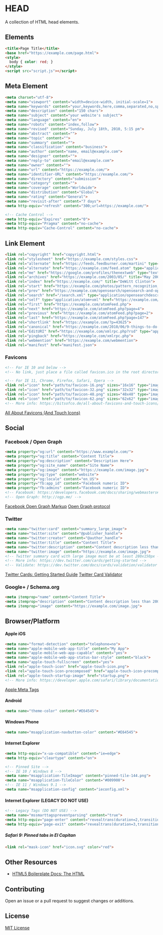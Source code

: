 # HEAD

A collection of HTML head elements.

## Elements

``` html
<title>Page Title</title>
<base href="https://example.com/page.html">
<style>
  body { color: red; }
</style>
<script src="script.js"></script>
```

## Meta Element

``` html
<meta charset="utf-8">
<meta name="viewport" content="width=device-width, initial-scale=1">
<meta name="keywords" content="your,keywords,here,comma,separated,no,spaces">
<meta name="description" content="150 chars">
<meta name="subject" content="your website's subject">
<meta name="language" content="en">
<meta name="robots" content="index,follow">
<meta name="revised" content="Sunday, July 18th, 2010, 5:15 pm">
<meta name="abstract" content="">
<meta name="topic" content="">
<meta name="summary" content="">
<meta name="classification" content="business">
<meta name="author" content="name, email@example.com">
<meta name="designer" content="">
<meta name="reply-to" content="email@example.com">
<meta name="owner" content="">
<meta name="url" content="https://example.com/">
<meta name="identifier-URL" content="https://example.com/">
<meta name="directory" content="submission">
<meta name="category" content="">
<meta name="coverage" content="Worldwide">
<meta name="distribution" content="Global">
<meta name="rating" content="General">
<meta name="revisit-after" content="7 days">
<meta http-equiv="refresh" content="300;url=https://example.com/">

<!-- Cache Control -->
<meta http-equiv="Expires" content="0">
<meta http-equiv="Pragma" content="no-cache">
<meta http-equiv="Cache-Control" content="no-cache">
```

## Link Element

``` html
<link rel="copyright" href="copyright.html">
<link rel="stylesheet" href="https://example.com/styles.css">
<link rel="alternate" href="https://feeds.feedburner.com/martini" type="application/rss+xml" title="RSS">
<link rel="alternate" href="https://example.com/feed.atom" type="application/atom+xml" title="Atom 0.3">
<link rel="me" href="https://google.com/profiles/thenextweb" type="text/html">
<link rel="archives" href="https://example.com/2003/05/" title="May 2003">
<link rel="index" href="https://example.com/" title="DeWitt Clinton">
<link rel="start" href="https://example.com/photos/pattern_recognition_1_about/" title="Pattern Recognition 1">
<link rel="prev" href="https://example.com/opensearch/opensearch-and-openid-a-sure-way-to-get-my-attention/" title="OpenSearch and OpenID? A sure way to get my attention.">
<link rel="search" href="/search.xml" type="application/opensearchdescription+xml" title="Viatropos">
<link rel="self" type="application/atom+xml" href="https://example.com/atomFeed.php?page=3">
<link rel="first" href="https://example.com/atomFeed.php">
<link rel="next" href="https://example.com/atomFeed.php?page=4">
<link rel="previous" href="https://example.com/atomFeed.php?page=2">
<link rel="last" href="https://example.com/atomFeed.php?page=147">
<link rel="shortlink" href="https://example.com/?p=43625">
<link rel="canonical" href="https://example.com/2010/06/9-things-to-do-before-entering-social-media.html">
<link rel="EditURI" href="https://example.com/xmlrpc.php?rsd" type="application/rsd+xml" title="RSD">
<link rel="pingback" href="https://example.com/xmlrpc.php">
<link rel="webmention" href="https://example.com/webmention">
<link rel="manifest" href="manifest.json">


```

### Favicons

``` html
<!-- For IE 10 and below -->  
<!-- No link, just place a file called favicon.ico in the root directory -->

<!-- For IE 11, Chrome, Firefox, Safari, Opera -->  
<link rel="icon" href="path/to/favicon-16.png" sizes="16x16" type="image/png">  
<link rel="icon" href="path/to/favicon-32.png" sizes="32x32" type="image/png">  
<link rel="icon" href="path/to/favicon-48.png" sizes="48x48" type="image/png">  
<link rel="icon" href="path/to/favicon-62.png" sizes="62x62" type="image/png">
<!-- More info: https://bitsofco.de/all-about-favicons-and-touch-icons/ -->
```

[All About Favicons (And Touch Icons)](https://bitsofco.de/all-about-favicons-and-touch-icons/)

## Social

### Facebook / Open Graph

``` html
<meta property="og:url" content="https://www.example.com/">
<meta property="og:title" content="Content Title">
<meta property="og:description" content="Description Here">
<meta property="og:site_name" content="Site Name">
<meta property="og:image" content="https://example.com/image.jpg">
<meta property="og:type" content="website">
<meta property="og:locale" content="en_US">
<meta property="fb:app_id" content="Facebook numeric ID">
<meta property="fb:admins" content="Facebook numeric ID">
<!-- Facebook: https://developers.facebook.com/docs/sharing/webmasters#markup -->
<!-- Open Graph: http://ogp.me/ -->
```

[Facebook Open Graph Markup](https://developers.facebook.com/docs/sharing/webmasters#markup)
[Open Graph protocol](http://ogp.me/)

### Twitter

``` html
<meta name="twitter:card" content="summary_large_image">
<meta name="twitter:site" content="@publisher_handle">
<meta name="twitter:creator" content="@author_handle">
<meta name="twitter:title" content="Content Title">
<meta name="twitter:description" content="Content description less than 200 characters">
<meta name="twitter:image" content="https://example.com/image.jpg">
<!-- Twitter summary card with large image must be at least 280x150px -->
<!-- More info: https://dev.twitter.com/cards/getting-started -->
<!-- Validate: https://dev.twitter.com/docs/cards/validation/validator -->
```

[Twitter Cards: Getting Started Guide](https://dev.twitter.com/cards/getting-started)
[Twitter Card Validator](https://dev.twitter.com/docs/cards/validation/validator)

### Google+ / Schema.org

``` html
<meta itemprop="name" content="Content Title">
<meta itemprop="description" content="Content description less than 200 characters">
<meta itemprop="image" content="https://example.com/image.jpg">
```

## Browser/Platform

#### Apple iOS

``` html
<meta name="format-detection" content="telephone=no">
<meta name="apple-mobile-web-app-title" content="My App">
<meta name="apple-mobile-web-app-capable" content="yes">
<meta name="apple-mobile-web-app-status-bar-style" content="black">
<meta name="apple-touch-fullscreen" content="yes">
<link rel="apple-touch-icon" href="apple-touch-icon.png">
<link rel="apple-touch-icon-precomposed" href="apple-touch-icon-precomposed.png">
<link rel="apple-touch-startup-image" href="startup.png">
<!-- More info: https://developer.apple.com/safari/library/documentation/appleapplications/reference/safarihtmlref/articles/metatags.html -->
```

[Apple Meta Tags](https://developer.apple.com/safari/library/documentation/appleapplications/reference/safarihtmlref/articles/metatags.html)

#### Android

``` html
<meta name="theme-color" content="#E64545">
```

#### Windows Phone

``` html
<meta name="msapplication-navbutton-color" content="#E64545">
```

#### Internet Explorer

``` html
<meta http-equiv="x-ua-compatible" content="ie=edge">
<meta http-equiv="cleartype" content="on">

<!-- Pinned Site -->
<!-- IE 10 / Windows 8 -->
<meta name="msapplication-TileImage" content="pinned-tile-144.png">  
<meta name="msapplication-TileColor" content="#009900">
<!-- IE 11 / Windows 9.1 -->
<meta name="msapplication-config" content="ieconfig.xml">
```

#### Internet Explorer (LEGACY DO NOT USE)

``` html
<!-- Legacy Tags (DO NOT USE) -->
<meta name="mssmarttagspreventparsing" content="true">
<meta http-equiv="page-enter" content="revealtrans(duration=2,transition=2)">
<meta http-equiv="page-exit" content="revealtrans(duration=3,transition=12)">
```

##### Safari 9: Pinned tabs in El Capitan

```html
<link rel="mask-icon" href="icon.svg" color="red">
```

## Other Resources

- [HTML5 Boilerplate Docs: The HTML](https://github.com/h5bp/html5-boilerplate/blob/master/dist/doc/html.md)

## Contributing

Open an issue or a pull request to suggest changes or additions.

## License

[MIT License](LICENSE)
